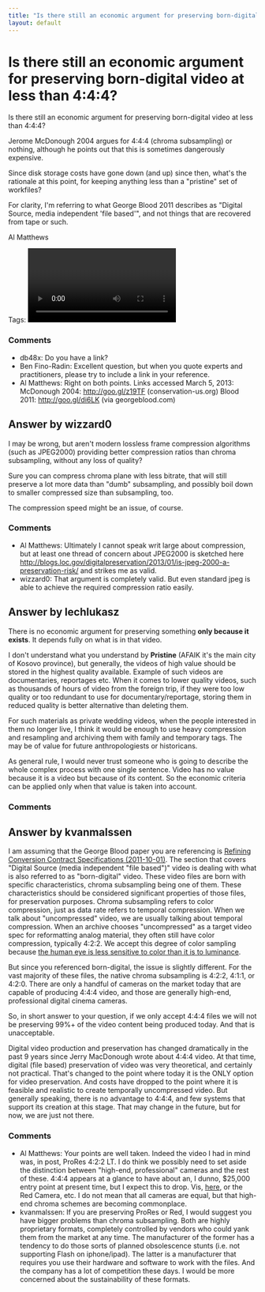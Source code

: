 ```yaml
---
title: "Is there still an economic argument for preserving born-digital video at less than 4:4:4?"
layout: default
---
```

Is there still an economic argument for preserving born-digital video at less than 4:4:4?
=====================
Is there still an economic argument for preserving born-digital video at
less than 4:4:4?

Jerome McDonough 2004 argues for 4:4:4 (chroma subsampling) or nothing,
although he points out that this is sometimes dangerously expensive.

Since disk storage costs have gone down (and up) since then, what's the
rationale at this point, for keeping anything less than a "pristine" set
of workfiles?

For clarity, I'm referring to what George Blood 2011 describes as
"Digital Source, media independent 'file based'", and not things that
are recovered from tape or such.

Al Matthews

Tags: <file-formats><born-digital><video><economics><satisficing>

### Comments ###
* db48x: Do you have a link?
* Ben Fino-Radin: Excellent question, but when you quote experts and practitioners, please
try to include a link in your reference.
* Al Matthews: Right on both points. Links accessed March 5, 2013: McDonough 2004:
http://goo.gl/z19TF (conservation-us.org) Blood 2011:
http://goo.gl/di6LK (via georgeblood.com)


Answer by wizzard0
----------------
I may be wrong, but aren't modern lossless frame compression algorithms
(such as JPEG2000) providing better compression ratios than chroma
subsampling, without any loss of quality?

Sure you can compress chroma plane with less bitrate, that will still
preserve a lot more data than "dumb" subsampling, and possibly boil down
to smaller compressed size than subsampling, too.

The compression speed might be an issue, of course.

### Comments ###
* Al Matthews: Ultimately I cannot speak writ large about compression, but at least one
thread of concern about JPEG2000 is sketched here
http://blogs.loc.gov/digitalpreservation/2013/01/is-jpeg-2000-a-preservation-risk/
and strikes me as valid.
* wizzard0: That argument is completely valid. But even standard jpeg is able to
achieve the required compression ratio easily.

Answer by lechlukasz
----------------
There is no economic argument for preserving something **only because it
exists**. It depends fully on what is in that video.

I don't understand what you understand by **Pristine** (AFAIK it's the
main city of Kosovo province), but generally, the videos of high value
should be stored in the highest quality available. Example of such
videos are documentaries, reportages etc. When it comes to lower quality
videos, such as thousands of hours of video from the foreign trip, if
they were too low quality or too redundant to use for
documentary/reportage, storing them in reduced quality is better
alternative than deleting them.

For such materials as private wedding videos, when the people interested
in them no longer live, I think it would be enough to use heavy
compression and resampling and archiving them with family and temporary
tags. The may be of value for future anthropologiests or historicans.

As general rule, I would never trust someone who is going to describe
the whole complex process with one single sentence. Video has no value
because it is a video but because of its content. So the economic
criteria can be applied only when that value is taken into account.

### Comments ###

Answer by kvanmalssen
----------------
I am assuming that the George Blood paper you are referencing is
[Refining Conversion Contract Specifications
(2011-10-01)](http://dl.dropbox.com/u/81562888/George%20Blood%20LIbrary%20of%20Congress%20IntrmMastVidFormatRecs_20111114.pdf).
The section that covers "Digital Source (media independent "file
based")" video is dealing with what is also referred to as
"born-digital" video. These video files are born with specific
characteristics, chroma subsampling being one of them. These
characteristics should be considered significant properties of those
files, for preservation purposes. Chroma subsampling refers to color
compression, just as data rate refers to temporal compression. When we
talk about "uncompressed" video, we are usually talking about temporal
compression. When an archive chooses "uncompressed" as a target video
spec for reformatting analog material, they often still have color
compression, typically 4:2:2. We accept this degree of color sampling
because [the human eye is less sensitive to color than it is to
luminance](http://en.wikipedia.org/wiki/Chroma_subsampling).

But since you referenced born-digital, the issue is slightly different.
For the vast majority of these files, the native chroma subsampling is
4:2:2, 4:1:1, or 4:2:0. There are only a handful of cameras on the
market today that are capable of producing 4:4:4 video, and those are
generally high-end, professional digital cinema cameras.

So, in short answer to your question, if we only accept 4:4:4 files we
will not be preserving 99%+ of the video content being produced today.
And that is unacceptable.

Digital video production and preservation has changed dramatically in
the past 9 years since Jerry MacDonough wrote about 4:4:4 video. At that
time, digital (file based) preservation of video was very theoretical,
and certainly not practical. That's changed to the point where today it
is the ONLY option for video preservation. And costs have dropped to the
point where it is feasible and realistic to create temporally
uncompressed video. But generally speaking, there is no advantage to
4:4:4, and few systems that support its creation at this stage. That may
change in the future, but for now, we are just not there.

### Comments ###
* Al Matthews: Your points are well taken. Indeed the video I had in mind was, in post,
ProRes 4:2:2 LT. I do think we possibly need to set aside the
distinction between "high-end, professional" cameras and the rest of
these. 4:4:4 appears at a glance to have about an, I dunno, \$25,000
entry point at present time, but I expect this to drop. Vis,
[here](http://wwsw.dslrnewsshooter.com/2012/12/29/a-late-christmas-gift-from-sound-devices-the-pix240-gets-free-4444-firmware-upgrade/),
or the Red Camera, etc. I do not mean that all cameras are equal, but
that high-end chroma schemes are becoming commonplace.
* kvanmalssen: If you are preserving ProRes or Red, I would suggest you have bigger
problems than chroma subsampling. Both are highly proprietary formats,
completely controlled by vendors who could yank them from the market at
any time. The manufacturer of the former has a tendency to do those
sorts of planned obsolescence stunts (i.e. not supporting Flash on
iphone/ipad). The latter is a manufacturer that requires you use their
hardware and software to work with the files. And the company has a lot
of competition these days. I would be more concerned about the
sustainability of these formats.

